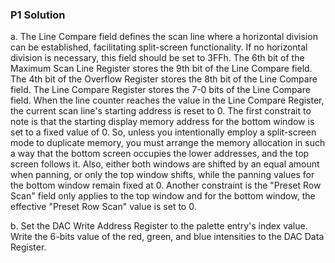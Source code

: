 ### P1 Solution

a. The Line Compare field defines the scan line where a horizontal division can be established, facilitating split-screen functionality. If no horizontal division is necessary, this field should be set to 3FFh. The 6th bit of the Maximum Scan Line Register stores the 9th bit of the Line Compare field. The 4th bit of the Overflow Register stores the 8th bit of the Line Compare field. The Line Compare Register stores the 7-0 bits of the Line Compare field. When the line counter reaches the value in the Line Compare Register, the current scan line's starting address is reset to 0. The first constrait to note is that the starting display memory address for the bottom window is set to a fixed value of 0. So, unless you intentionally employ a split-screen mode to duplicate memory, you must arrange the memory allocation in such a way that the bottom screen occupies the lower addresses, and the top screen follows it. Also, either both windows are shifted by an equal amount when panning, or only the top window shifts, while the panning values for the bottom window remain fixed at 0. Another constraint is the "Preset Row Scan" field only applies to the top window and for the bottom window, the effective "Preset Row Scan" value is set to 0.

b. Set the DAC Write Address Register to the palette entry's index value. Write the 6-bits value of the red, green, and blue intensities to the DAC Data Register. 
